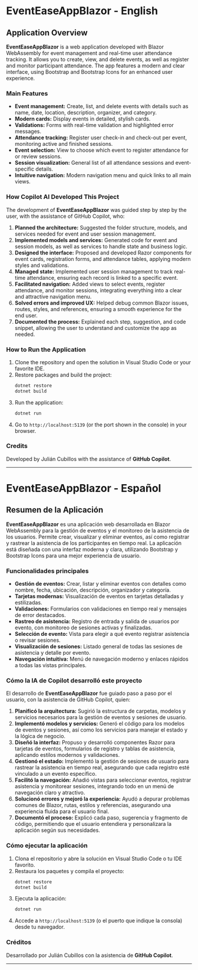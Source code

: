 # EventEaseAppBlazor - English

## Application Overview

**EventEaseAppBlazor** is a web application developed with Blazor WebAssembly for event management and real-time user attendance tracking. It allows you to create, view, and delete events, as well as register and monitor participant attendance. The app features a modern and clear interface, using Bootstrap and Bootstrap Icons for an enhanced user experience.

### Main Features

- **Event management:** Create, list, and delete events with details such as name, date, location, description, organizer, and category.
- **Modern cards:** Display events in detailed, stylish cards.
- **Validations:** Forms with real-time validation and highlighted error messages.
- **Attendance tracking:** Register user check-in and check-out per event, monitoring active and finished sessions.
- **Event selection:** View to choose which event to register attendance for or review sessions.
- **Session visualization:** General list of all attendance sessions and event-specific details.
- **Intuitive navigation:** Modern navigation menu and quick links to all main views.

### How Copilot AI Developed This Project

The development of **EventEaseAppBlazor** was guided step by step by the user, with the assistance of GitHub Copilot, who:

1. **Planned the architecture:** Suggested the folder structure, models, and services needed for event and user session management.
2. **Implemented models and services:** Generated code for event and session models, as well as services to handle state and business logic.
3. **Designed the interface:** Proposed and developed Razor components for event cards, registration forms, and attendance tables, applying modern styles and validations.
4. **Managed state:** Implemented user session management to track real-time attendance, ensuring each record is linked to a specific event.
5. **Facilitated navigation:** Added views to select events, register attendance, and monitor sessions, integrating everything into a clear and attractive navigation menu.
6. **Solved errors and improved UX:** Helped debug common Blazor issues, routes, styles, and references, ensuring a smooth experience for the end user.
7. **Documented the process:** Explained each step, suggestion, and code snippet, allowing the user to understand and customize the app as needed.

### How to Run the Application

1. Clone the repository and open the solution in Visual Studio Code or your favorite IDE.
2. Restore packages and build the project:
   ```bash
   dotnet restore
   dotnet build
   ```
3. Run the application:
   ```bash
   dotnet run
   ```
4. Go to `http://localhost:5139` (or the port shown in the console) in your browser.

### Credits

Developed by Julián Cubillos with the assistance of **GitHub Copilot**.

---
# EventEaseAppBlazor - Español

## Resumen de la Aplicación

**EventEaseAppBlazor** es una aplicación web desarrollada en Blazor WebAssembly para la gestión de eventos y el monitoreo de la asistencia de los usuarios. Permite crear, visualizar y eliminar eventos, así como registrar y rastrear la asistencia de los participantes en tiempo real. La aplicación está diseñada con una interfaz moderna y clara, utilizando Bootstrap y Bootstrap Icons para una mejor experiencia de usuario.

### Funcionalidades principales

- **Gestión de eventos:** Crear, listar y eliminar eventos con detalles como nombre, fecha, ubicación, descripción, organizador y categoría.
- **Tarjetas modernas:** Visualización de eventos en tarjetas detalladas y estilizadas.
- **Validaciones:** Formularios con validaciones en tiempo real y mensajes de error destacados.
- **Rastreo de asistencia:** Registro de entrada y salida de usuarios por evento, con monitoreo de sesiones activas y finalizadas.
- **Selección de evento:** Vista para elegir a qué evento registrar asistencia o revisar sesiones.
- **Visualización de sesiones:** Listado general de todas las sesiones de asistencia y detalle por evento.
- **Navegación intuitiva:** Menú de navegación moderno y enlaces rápidos a todas las vistas principales.

### Cómo la IA de Copilot desarrolló este proyecto

El desarrollo de **EventEaseAppBlazor** fue guiado paso a paso por el usuario, con la asistencia de GitHub Copilot, quien:

1. **Planificó la arquitectura:** Sugirió la estructura de carpetas, modelos y servicios necesarios para la gestión de eventos y sesiones de usuario.
2. **Implementó modelos y servicios:** Generó el código para los modelos de eventos y sesiones, así como los servicios para manejar el estado y la lógica de negocio.
3. **Diseñó la interfaz:** Propuso y desarrolló componentes Razor para tarjetas de eventos, formularios de registro y tablas de asistencia, aplicando estilos modernos y validaciones.
4. **Gestionó el estado:** Implementó la gestión de sesiones de usuario para rastrear la asistencia en tiempo real, asegurando que cada registro esté vinculado a un evento específico.
5. **Facilitó la navegación:** Añadió vistas para seleccionar eventos, registrar asistencia y monitorear sesiones, integrando todo en un menú de navegación claro y atractivo.
6. **Solucionó errores y mejoró la experiencia:** Ayudó a depurar problemas comunes de Blazor, rutas, estilos y referencias, asegurando una experiencia fluida para el usuario final.
7. **Documentó el proceso:** Explicó cada paso, sugerencia y fragmento de código, permitiendo que el usuario entendiera y personalizara la aplicación según sus necesidades.

### Cómo ejecutar la aplicación

1. Clona el repositorio y abre la solución en Visual Studio Code o tu IDE favorito.
2. Restaura los paquetes y compila el proyecto:
   ```bash
   dotnet restore
   dotnet build
   ```
3. Ejecuta la aplicación:
   ```bash
   dotnet run
   ```
4. Accede a `http://localhost:5139` (o el puerto que indique la consola) desde tu navegador.

### Créditos

Desarrollado por Julián Cubillos con la asistencia de **GitHub Copilot**.

---
